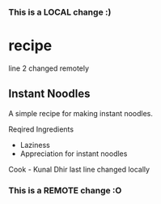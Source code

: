 ### This is a LOCAL change :)
# recipe
line 2 changed remotely
## Instant Noodles
A simple recipe for making instant noodles.

Reqired Ingredients 
- Laziness
- Appreciation for instant noodles

Cook - Kunal Dhir
last line changed locally
### This is a REMOTE change :O
